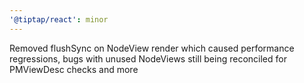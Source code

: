 ```yaml
---
'@tiptap/react': minor
---
```


Removed flushSync on NodeView render which caused performance regressions, bugs with unused NodeViews still being reconciled for PMViewDesc checks and more
